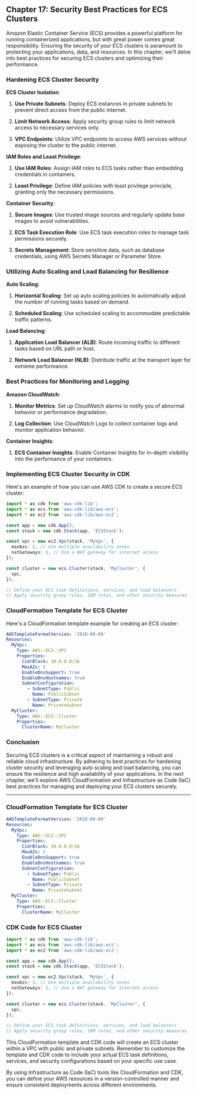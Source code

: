 ## Chapter 17: Security Best Practices for ECS Clusters

Amazon Elastic Container Service (ECS) provides a powerful platform for running containerized applications, but with great power comes great responsibility. Ensuring the security of your ECS clusters is paramount to protecting your applications, data, and resources. In this chapter, we'll delve into best practices for securing ECS clusters and optimizing their performance.

### Hardening ECS Cluster Security

**ECS Cluster Isolation**:

1. **Use Private Subnets**: Deploy ECS instances in private subnets to prevent direct access from the public internet.

2. **Limit Network Access**: Apply security group rules to limit network access to necessary services only.

3. **VPC Endpoints**: Utilize VPC endpoints to access AWS services without exposing the cluster to the public internet.

**IAM Roles and Least Privilege**:

1. **Use IAM Roles**: Assign IAM roles to ECS tasks rather than embedding credentials in containers.

2. **Least Privilege**: Define IAM policies with least privilege principle, granting only the necessary permissions.

**Container Security**:

1. **Secure Images**: Use trusted image sources and regularly update base images to avoid vulnerabilities.

2. **ECS Task Execution Role**: Use ECS task execution roles to manage task permissions securely.

3. **Secrets Management**: Store sensitive data, such as database credentials, using AWS Secrets Manager or Parameter Store.

### Utilizing Auto Scaling and Load Balancing for Resilience

**Auto Scaling**:

1. **Horizontal Scaling**: Set up auto scaling policies to automatically adjust the number of running tasks based on demand.

2. **Scheduled Scaling**: Use scheduled scaling to accommodate predictable traffic patterns.

**Load Balancing**:

1. **Application Load Balancer (ALB)**: Route incoming traffic to different tasks based on URL path or host.

2. **Network Load Balancer (NLB)**: Distribute traffic at the transport layer for extreme performance.

### Best Practices for Monitoring and Logging

**Amazon CloudWatch**:

1. **Monitor Metrics**: Set up CloudWatch alarms to notify you of abnormal behavior or performance degradation.

2. **Log Collection**: Use CloudWatch Logs to collect container logs and monitor application behavior.

**Container Insights**:

1. **ECS Container Insights**: Enable Container Insights for in-depth visibility into the performance of your containers.

### Implementing ECS Cluster Security in CDK

Here's an example of how you can use AWS CDK to create a secure ECS cluster:

```typescript
import * as cdk from 'aws-cdk-lib';
import * as ecs from 'aws-cdk-lib/aws-ecs';
import * as ec2 from 'aws-cdk-lib/aws-ec2';

const app = new cdk.App();
const stack = new cdk.Stack(app, 'ECSStack');

const vpc = new ec2.Vpc(stack, 'MyVpc', {
  maxAzs: 2, // Use multiple availability zones
  natGateways: 1, // Use a NAT gateway for internet access
});

const cluster = new ecs.Cluster(stack, 'MyCluster', {
  vpc,
});

// Define your ECS task definitions, services, and load balancers
// Apply security group rules, IAM roles, and other security measures
```

### CloudFormation Template for ECS Cluster

Here's a CloudFormation template example for creating an ECS cluster:

```yaml
AWSTemplateFormatVersion: '2010-09-09'
Resources:
  MyVpc:
    Type: AWS::EC2::VPC
    Properties:
      CidrBlock: 10.0.0.0/16
      MaxAZs: 2
      EnableDnsSupport: true
      EnableDnsHostnames: true
      SubnetConfiguration:
        - SubnetType: Public
          Name: PublicSubnet
        - SubnetType: Private
          Name: PrivateSubnet
  MyCluster:
    Type: AWS::ECS::Cluster
    Properties:
      ClusterName: MyCluster
```

### Conclusion

Securing ECS clusters is a critical aspect of maintaining a robust and reliable cloud infrastructure. By adhering to best practices for hardening cluster security and leveraging auto scaling and load balancing, you can ensure the resilience and high availability of your applications. In the next chapter, we'll explore AWS CloudFormation and Infrastructure as Code (IaC) best practices for managing and deploying your ECS clusters securely.

---

### CloudFormation Template for ECS Cluster

```yaml
AWSTemplateFormatVersion: '2010-09-09'
Resources:
  MyVpc:
    Type: AWS::EC2::VPC
    Properties:
      CidrBlock: 10.0.0.0/16
      MaxAZs: 2
      EnableDnsSupport: true
      EnableDnsHostnames: true
      SubnetConfiguration:
        - SubnetType: Public
          Name: PublicSubnet
        - SubnetType: Private
          Name: PrivateSubnet
  MyCluster:
    Type: AWS::ECS::Cluster
    Properties:
      ClusterName: MyCluster
```

### CDK Code for ECS Cluster

```typescript
import * as cdk from 'aws-cdk-lib';
import * as ecs from 'aws-cdk-lib/aws-ecs';
import * as ec2 from 'aws-cdk-lib/aws-ec2';

const app = new cdk.App();
const stack = new cdk.Stack(app, 'ECSStack');

const vpc = new ec2.Vpc(stack, 'MyVpc', {
  maxAzs: 2, // Use multiple availability zones
  natGateways: 1, // Use a NAT gateway for internet access
});

const cluster = new ecs.Cluster(stack, 'MyCluster', {
  vpc,
});

// Define your ECS task definitions, services, and load balancers
// Apply security group rules, IAM roles, and other security measures
```

This CloudFormation template and CDK code will create an ECS cluster within a VPC with public and private subnets. Remember to customize the template and CDK code to include your actual ECS task definitions, services, and security configurations based on your specific use case.

By using Infrastructure as Code (IaC) tools like CloudFormation and CDK, you can define your AWS resources in a version-controlled manner and ensure consistent deployments across different environments.